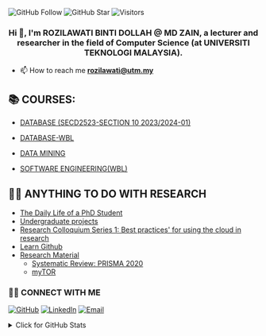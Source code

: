 
![GitHub Follow](https://img.shields.io/github/followers/rozilawati.svg?style=social&label=Follow)
![GitHub Star](https://img.shields.io/github/stars/rozilawati?affiliations=OWNER%2CCOLLABORATOR&style=social&label=Star)
![Visitors](https://api.visitorbadge.io/api/visitors?path=https%3A%2F%2Fgithub.com%2Frozilawati&labelColor=%23d9e3f0&countColor=%23697689&style=flat)


<h3 align="center">Hi 👋, I'm ROZILAWATI BINTI DOLLAH @ MD ZAIN, a lecturer and researcher in the field of Computer Science (at UNIVERSITI TEKNOLOGI MALAYSIA). 
  
</h3>

- 📫 How to reach me **rozilawati@utm.my**





## 📚 COURSES:

- [DATABASE (SECD2523-SECTION 10 2023/2024-01)](https://github.com/rozilawati/SECD2523-10-2324-01)
  
- [DATABASE-WBL](https://github.com/rozilawati/Database-WBL)

- [DATA MINING](https://github.com/rozilawati/Data-Mining)

- [SOFTWARE ENGINEERING(WBL)](https://github.com/drshahizan/software-engineering)


## 👨‍💻 ANYTHING TO DO WITH RESEARCH
- [The Daily Life of a PhD Student](https://github.com/drshahizan/phd)
- [Undergraduate projects](https://github.com/drshahizan/undergraduate-project)
- [Research Colloquium Series 1: Best practices' for using the cloud in research](https://github.com/drshahizan/learn-github)
- [Learn Github](https://github.com/drshahizan/learn-github)
- [Research Material](https://github.com/drshahizan/research-material)
  -   [Systematic Review: PRISMA 2020](https://github.com/drshahizan/research-material/tree/main/SLR)
  -   [myTOR](https://github.com/drshahizan/myTOR)

### 🙌🏻 CONNECT WITH ME
<p align="left">
    <a href="https://github.com/rozilawati" target="_blank"><img alt="GitHub" src="https://img.shields.io/badge/-@rozilawati-181717?style=flat-square&logo=GitHub&logoColor=white"></a>
    <a href="https://www.linkedin.com/in/rozilawati" target="_blank"><img alt="LinkedIn" src="https://img.shields.io/badge/-rozilawati-blue?style=flat-square&logo=Linkedin&logoColor=white&link=https://www.linkedin.com/in/rozilawati/"></a>
    <a href="mailto:rozilawati@utm.my" target="_blank"><img alt="Email" src="https://img.shields.io/badge/-rozilawati@utm.my-c14438?style=flat-square&logo=Gmail&logoColor=white&link=mailto:rozilawati@utm.my.com"></a>

  

<details>
<summary>Click for GitHub Stats</summary>
<p align="left">
    <img alt = "GitHub Stats" src="https://github-readme-stats.vercel.app/api?username=rozilawati&show_icons=true&hide=issues&icon_color=000000&hide_border=true&title_color=5391FE&text_color=555">
    <br>
    <img alt = "Top Language" src="https://github-readme-stats.vercel.app/api/top-langs/?username=rozilawati&hide=html,&hide_border=true&title_color=5391FE&text_color=555"
</p>
  
  ![Follower Badge](https://img.shields.io/github/followers/rozilawati)
  ![](https://hit.yhype.me/github/profile?user_id=81284918)
 
</details>
